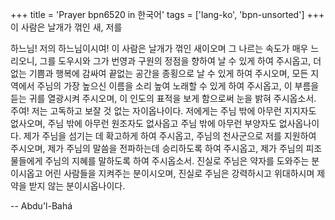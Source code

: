 +++
title = 'Prayer bpn6520 in 한국어'
tags = ['lang-ko', 'bpn-unsorted']
+++
이 사람은 날개가 꺾인 새, 저를

하느님! 저의 하느님이시여! 이 사람은 날개가 꺾인 새이오며 그 나르는 속도가 매우 느리오니, 그를 도우시와 그가 번영과 구원의 정점을 향하여 날 수 있게 하여 주시옵고, 더 없는 기쁨과 행복에 감싸여 끝없는 공간을 종횡으로 날 수 있게 하여 주시오며, 모든 지역에서 주님의 가장 높으신 이름을 소리 높여 노래할 수 있게 하여 주시옵고, 이 부름을 듣는 귀를 열광시켜 주시오며, 이 인도의 표적을 보게 함으로써 눈을 밝혀 주시옵소서.
주여! 저는 고독하고 보잘 것 없는 자이옵나이다. 저에게는 주님 밖에 아무런 지지자도 없사오며, 주님 밖에 아무런 원조자도 없사옵고 주님 밖에 아무런 부양자도 없사옵나이다. 제가 주님을 섬기는 데 확고하게 하여 주시옵고, 주님의 천사군으로 저를 지원하여 주시오며, 제가 주님의 말씀을 전파하는데 승리하도록 하여 주시옵고, 제가 주님의 피조물들에게 주님의 지혜를 말하도록 하여 주시옵소서. 진실로 주님은 약자를 도와주는 분이시옵고 어린 사람들을 지켜주는 분이시오며, 진실로 주님은 강력하시고 위대하시며 제약을 받지 않는 분이시옵나이다.

-- Abdu'l-Bahá
